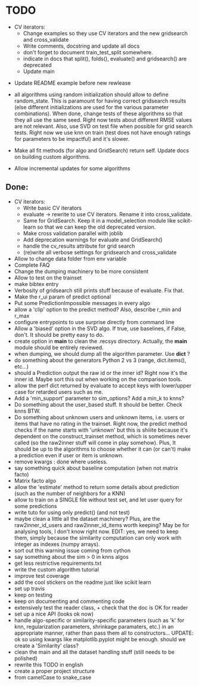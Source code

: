 TODO
====

- CV iterators:
  - Change examples so they use CV iterators and the new gridsearch and
    cross_validate
  - Write comments, docstring and update all docs
  - don't forget to document train_test_split somewhere.
  - indicate in docs that split(), folds(), evaluate() and gridsearch() are
    deprecated
  - Update main

* Update README example before new rewlease
* all algorithms using random initialization should allow to define
  random_state. This is paramount for having correct gridsearch results (else
  different initializations are used for the various parameter combinations).
  When done, change tests of these algorithms so that they all use the same
  seed. Right now tests about different RMSE values are not relevant. Also, use
  SVD on test file when possible for grid search tests. Right now we use knn on
  train (test does not have enough ratings for parameters to be impactful) and
  it's slower.
* Make all fit methods (for algo and GridSearch) return self. Update docs on
  building custom algorithms.

* Allow incremental updates for some algorithms

Done:
-----

* CV iterators:
  - Write basic CV iterators
  - evaluate -> rewrite to use CV iterators. Rename it into cross_validate.
  - Same for GridSearch. Keep it in a model_selection module like scikit-learn
    so that we can keep the old deprecated version. 
  - Make cross validation parallel with joblib
  - Add deprecation warnings for evaluate and GridSearch()
  - handle the cv_results attribute for grid search
  - (re)write all verbose settings for gridsearch and cross_validate
* Allow to change data folder from env variable
* Complete FAQ
* Change the dumping machinery to be more consistent 
* Allow to test on the trainset
* make bibtex entry
* Verbosity of gridsearch still prints stuff because of evaluate. Fix that.
* Make the r_ui param of predict optional
* Put some PredictionImpossible messages in every algo
* allow a 'clip' option to the predict method? Also, describe r_min and r_max
* configure entrypoints to use surprise directly from command line
* Allow a 'biased' option in the SVD algo. If true, use baselines, if False,
  don't. It should be pretty easy to do.
* create option in __main__ to clean the .recsys directory. Actually, the
  __main__ module should be entirely reviewed.
* when dumping, we should dump all the algorithm parameter. Use __dict__ ?
* do something about the generators Python 2 vs 3 (range, dict.items(), etc...)
* should a Prediction output the raw id or the inner id? Right now it's the
  inner id. Maybe sort this out when working on the comparison tools.
* allow the perf dict returned by evaluate to accept keys with lower/upper
  case for retarded users such as me.
* Add a 'min_support' parameter to sim_options? Add a min_k to knns?
* Do something about the user_based stuff. It should be better. Check knns BTW.
* Do something about unknown users and unknown items, i.e. users or items that
  have no rating in the trainset. Right now, the predict method checks if the
  name starts with 'unknown' but this is shiiite because it's dependent on the
  construct_trainset method, which is sometimes never called (so the raw2inner
  stuff will come in play somehow). Plus, It should be up to the algorithms to
  choose whether it can (or can't) make a prediction even if user or item is
  unknown.
* remove kwargs : done where useless.
* say something quick about baseline computation (when not matrix facto) 
* Matrix facto algo
* allow the 'estimate' method to return some details about prediction (such as
  the number of neighbors for a KNN)
* allow to train on a SINGLE file without test set, and let user query for some
  predictions
* write tuto for using only predict() (and not test)
* maybe clean a little all the dataset machinery? Plus, are the
  raw2inner_id_users and raw2inner_id_items worth keeping? May be for analysing
  tools, I don't know right now. EDIT: yes, we need to keep them, simply
  because the similarity computation can only work with integer as indexes
  (numpy arrays).
* sort out this warning issue coming from cython
* say something about the sim > 0 in knns algos
* get less restrictive requirements.txt
* write the custom algorithm tutorial
* improve test coverage
* add the cool stickers on the readme just like scikit learn
* set up travis
* keep on testing
* keep on documenting and commenting code
* extensively test the reader class, + check that the doc is OK for reader
* set up a nice API (looks ok now)
* handle algo-specific or similarity-specific parameters (such as 'k' for knn,
  regularization parameters, shrinkage paramaters, etc.) in an appropriate
  manner, rather than pass them all to constructors... UPDATE: ok so using
  kwargs like matplotlib.pyplot might be enough. should we create a
  'Similarity' class?
* clean the main and all the dataset handling stuff (still needs to be
  polished)
* rewrite this TODO in english
* create a proper project structure
* from camelCase to snake\_case
